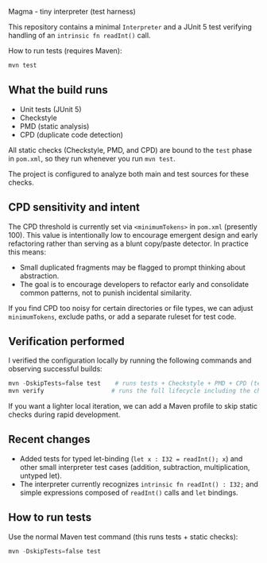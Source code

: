 
Magma - tiny interpreter (test harness)

This repository contains a minimal `Interpreter` and a JUnit 5 test verifying handling of an `intrinsic fn readInt()` call.

How to run tests (requires Maven):

```powershell
mvn test
```

What the build runs
-------------------
- Unit tests (JUnit 5)
- Checkstyle
- PMD (static analysis)
- CPD (duplicate code detection)

All static checks (Checkstyle, PMD, and CPD) are bound to the `test` phase in `pom.xml`, so they run whenever you run `mvn test`.

The project is configured to analyze both main and test sources for these checks.

CPD sensitivity and intent
--------------------------
The CPD threshold is currently set via `<minimumTokens>` in `pom.xml` (presently 100). This value is intentionally low to encourage emergent
design and early refactoring rather than serving as a blunt copy/paste detector. In practice this means:

- Small duplicated fragments may be flagged to prompt thinking about abstraction.
- The goal is to encourage developers to refactor early and consolidate common patterns, not to punish incidental similarity.

If you find CPD too noisy for certain directories or file types, we can adjust `minimumTokens`, exclude paths, or add a separate ruleset for test code.

Verification performed
----------------------
I verified the configuration locally by running the following commands and observing successful builds:

```powershell
mvn -DskipTests=false test    # runs tests + Checkstyle + PMD + CPD (test sources included)
mvn verify                   # runs the full lifecycle including the checks (also works)
```

If you want a lighter local iteration, we can add a Maven profile to skip static checks during rapid development.

Recent changes
--------------
- Added tests for typed let-binding (`let x : I32 = readInt(); x`) and other small interpreter test cases (addition, subtraction, multiplication, untyped let).
- The interpreter currently recognizes `intrinsic fn readInt() : I32;` and simple expressions composed of `readInt()` calls and `let` bindings.

How to run tests
----------------
Use the normal Maven test command (this runs tests + static checks):

```powershell
mvn -DskipTests=false test
```
